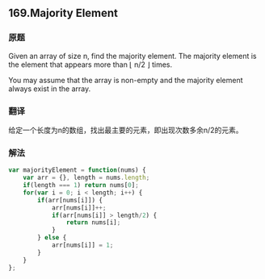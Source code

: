## 169.Majority Element
### 原题
Given an array of size n, find the majority element. The majority element is the element that appears more than ⌊ n/2 ⌋ times.

You may assume that the array is non-empty and the majority element always exist in the array.
### 翻译
给定一个长度为n的数组，找出最主要的元素，即出现次数多余n/2的元素。
### 解法
```javascript
var majorityElement = function(nums) {
    var arr = {}, length = nums.length;
    if(length === 1) return nums[0];
    for(var i = 0; i < length; i++) {
        if(arr[nums[i]]) {
            arr[nums[i]]++;
            if(arr[nums[i]] > length/2) {
                return nums[i];
            }
        } else {
            arr[nums[i]] = 1;
        }
    }
};
```